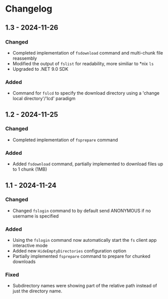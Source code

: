 # Changelog

## 1.3 - 2024-11-26

### Changed

- Completed implementation of `fsdownload` command and multi-chunk file reassembly
- Modified the output of `fslist` for readability, more similiar to *nix `ls`
- Upgraded to .NET 9.0 SDK

### Added

- Command for `fslcd` to specify the download directory using a 'change local directory'/'lcd' paradigm

## 1.2 - 2024-11-25

### Changed

- Completed implementation of `fsprepare` command

### Added

- Added `fsdownload` command, partially implemented to download files up to 1 chunk (1MB)

## 1.1 - 2024-11-24

### Changed

- Changed `fslogin` command to by default send ANONYMOUS if no username is specified

### Added

- Using the `fslogin` command now automatically start the `fs` client app interactive mode
- Added new `HideEmptyDirectories` configuration option
- Partially implemented `fsprepare` command to prepare for chunked downloads

### Fixed

- Subdirectory names were showing part of the relative path instead of just the directory name.